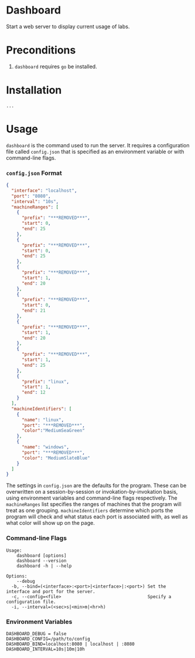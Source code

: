 # Dashboard

Start a web server to display current usage of labs.

# Preconditions
1. `dashboard` requires `go` be installed.

# Installation
`...`





# Usage
`dashboard` is the command used to run the server. It requires a configuration file called `config.json` that is specified
as an environment variable or with command-line flags.


### `config.json` Format

```json
{
  "interface": "localhost",
  "port": "8080",
  "interval": "10s",
  "machineRanges": [
    {
      "prefix": "***REMOVED***",
      "start": 0,
      "end": 25
    },
    {
      "prefix": "***REMOVED***",
      "start": 0,
      "end": 25
    },
    {
      "prefix": "***REMOVED***",
      "start": 1,
      "end": 20
    },
    {
      "prefix": "***REMOVED***",
      "start": 0,
      "end": 21
    },
    {
      "prefix": "***REMOVED***",
      "start": 1,
      "end": 20
    },
    {
      "prefix": "***REMOVED***",
      "start": 1,
      "end": 25
    },
    {
      "prefix": "linux",
      "start": 1,
      "end": 12
    }
  ],
  "machineIdentifiers": [
    {
      "name": "linux",
      "port": "***REMOVED***",
      "color":"MediumSeaGreen"
    },
    {
      "name": "windows",
      "port": "***REMOVED***",
      "color": "MediumSlateBlue"
    }
  ]
}
```

The settings in `config.json` are the defaults for the program. These can be overwritten on a session-by-session or invokation-by-invokation
basis, using environment variables and command-line flags respectively. The `machineRanges` list specifies the ranges of machines that the
program will treat as one grouping. `machineIdentifiers` determine which ports the program will check and what status each port is associated with,
as well as what color will show up on the page.

### Command-line Flags
```
Usage:
	dashboard [options]
	dashboard --version
	dashboard -h | --help

Options:
	--debug
  -b, --bind=(<interface>:<port>|<interface>|:<port>) Set the interface and port for the server.
  -c, --config=<file>                                 Specify a configuration file.
  -i, --interval=(<sec>s|<min>m|<hr>h)
```

### Environment Variables
```
DASHBOARD_DEBUG = false
DASHBOARD_CONFIG=/path/to/config
DASHBOARD_BIND=localhost:8080 | localhost | :8080
DASHBOARD_INTERVAL=10s|10m|10h
```
